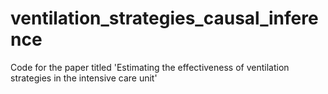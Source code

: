 # ventilation_strategies_causal_inference
Code for the paper titled 'Estimating the effectiveness of ventilation strategies in the intensive care unit' 
